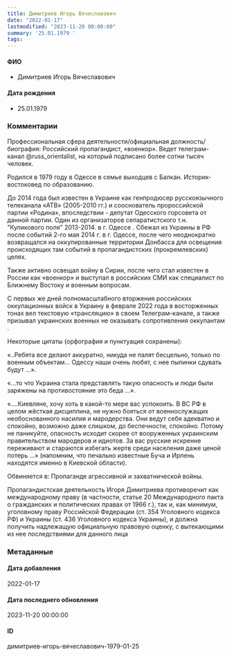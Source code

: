 ```yaml
---
title: Димитриев Игорь Вячеславович
date: "2022-01-17"
lastmodified: "2023-11-20 00:00:00"
summary: '25.01.1979 '
tags: 
---
```

<!--# pp1-->
<!--## Фигурант-->
<!--### Личные данные-->
#### ФИО
- Димитриев Игорь Вячеславович
#### Дата рождения
- 25.01.1979
### Комментарии
Профессиональная сфера деятельности/официальная должность/биография:
 Российский пропагандист, «военкор». Ведет телеграм-канал @russ_orientalist, на который подписано более сотни тысяч человек.
 
 Родился в 1979 году в Одессе в семье выходцев с Балкан. Историк-востоковед по образованию.
 
 До 2014 года был известен в Украине как генпродюсер русскоязычного телеканала «АТВ» (2005-2010 гг.) и сооснователь пророссийской партии «Родина», впоследствии - депутат Одесского горсовета от данной партии. Один из организаторов сепаратистского т.н. "Куликового поля" 2013-2014. в г. Одессе . Сбежал из Украины в РФ после событий 2-го мая 2014 г. в г. Одессе, после чего неоднократно возвращался на оккупированные территории Донбасса для освещения происходящих там событий в пропагандистских (прокремлевских) целях.
 
 Также активно освещал войну в Сирии, после чего стал известен в России как «военкор» и выступал в российских СМИ как специалист по Ближнему Востоку и военным вопросам.
 
 С первых же дней полномасштабного вторжения российских оккупационных войск в Украину в феврале 2022 года в восторженных тонах вел текстовую «трансляцию» в своем Телеграм-канале, а также призывал украинских военных не оказывать сопротивления оккупантам .
 
 Некоторые цитаты (орфография и пунктуация сохранены):
 
 «..Ребята все делают аккуратно, никуда не палят бесцельно, только по военным объектам… Одессу наши очень любят, с нее пылинки сдувать будут …».
 
 «…то что Украина стала представлять такую опасность и люди были заряжены на противостояние это беда ...».
 
 «….Киевляне, хочу хоть в какой-то мере вас успокоить. В ВС РФ в целом жёсткая дисциплина, не нужно бояться от военнослужащих необоснованного насилия и мародерства. Они ведут себя адекватно и спокойно, возможно даже слишком, до беспечности, спокойно. Потому не паникуйте, опасность исходит скорее от вооруженных украинским правительством мародеров и идиотов. За вас русские искренне переживают и стараются избегать жертв среди населения даже ценой потерь …» (напомним, что печально известные Буча и Ирпень находятся именно в Киевской области).
 
 Обвиняется в:
 Пропаганде агрессивной и захватнической войны.
 
 Пропагандистская деятельность Игоря Димитриева противоречит как международному праву (в частности, статье 20 Международного пакта о гражданских и политических правах от 1966 г.), так и, как минимум, уголовному праву Российской Федерации (ст. 354 Уголовного кодекса РФ) и Украины (ст. 436 Уголовного кодекса Украины), и должна получить надлежащую официальную правовую оценку, с вытекающими из нее последствиями для данного лица
### Метаданные
#### Дата добавления
2022-01-17
#### Дата последнего обновления
2023-11-20 00:00:00
#### ID
димитриев-игорь-вячеславович-1979-01-25
<!--## END;-->
